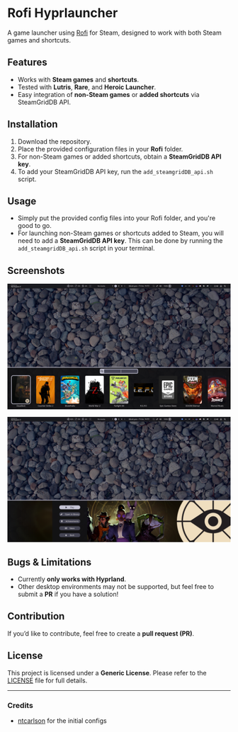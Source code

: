 # Rofi Hyprlauncher

A game launcher using [Rofi](https://github.com/davatorium/rofi) for Steam, designed to work with both Steam games and shortcuts.

## Features

- Works with **Steam games** and **shortcuts**.
- Tested with **Lutris**, **Rare**, and **Heroic Launcher**.
- Easy integration of **non-Steam games** or **added shortcuts** via SteamGridDB API.

## Installation

1. Download the repository.
2. Place the provided configuration files in your **Rofi** folder.
3. For non-Steam games or added shortcuts, obtain a **SteamGridDB API key**.
4. To add your SteamGridDB API key, run the `add_steamgridDB_api.sh` script.

## Usage

- Simply put the provided config files into your Rofi folder, and you're good to go.
- For launching non-Steam games or shortcuts added to Steam, you will need to add a **SteamGridDB API key**. This can be done by running the `add_steamgridDB_api.sh` script in your terminal.

## Screenshots

![Screenshot 1](https://github.com/nx-smul/rofi-hyprlauncher/blob/main/assests/Screenshot1.png)

![Screenshot 2](https://github.com/nx-smul/rofi-hyprlauncher/blob/main/assests/Screenshot2.png)

## Bugs & Limitations

- Currently **only works with Hyprland**.
- Other desktop environments may not be supported, but feel free to submit a **PR** if you have a solution!

## Contribution

If you’d like to contribute, feel free to create a **pull request (PR)**.

## License

This project is licensed under a **Generic License**. Please refer to the [LICENSE](LICENSE) file for full details.

---

### Credits

- [ntcarlson](https://github.com/ntcarlson/dotfiles/tree/delta/config/rofi) for the initial configs

